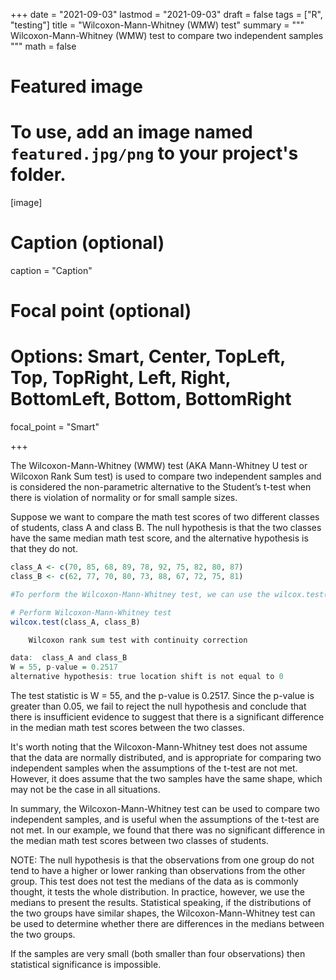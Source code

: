 +++
date = "2021-09-03"
lastmod = "2021-09-03"
draft = false
tags = ["R", "testing"]
title = "Wilcoxon-Mann-Whitney (WMW) test"
summary = """
Wilcoxon-Mann-Whitney (WMW) test to compare two independent samples 
"""
math = false

# Featured image
# To use, add an image named `featured.jpg/png` to your project's folder. 
[image]
  # Caption (optional)
  caption = "Caption"
  
  # Focal point (optional)
  # Options: Smart, Center, TopLeft, Top, TopRight, Left, Right, BottomLeft, Bottom, BottomRight
  focal_point = "Smart"

+++

The Wilcoxon-Mann-Whitney (WMW) test (AKA Mann-Whitney U test or Wilcoxon Rank Sum test) is used to compare two independent samples and is considered the non-parametric alternative to the Student’s t-test when there is violation of normality or for small sample sizes. 

Suppose we want to compare the math test scores of two different classes of students, class A and class B. 
The null hypothesis is that the two classes have the same median math test score, and the alternative hypothesis is that they do not. 

```r
class_A <- c(70, 85, 68, 89, 78, 92, 75, 82, 80, 87)
class_B <- c(62, 77, 70, 80, 73, 88, 67, 72, 75, 81)

#To perform the Wilcoxon-Mann-Whitney test, we can use the wilcox.test() function in R:

# Perform Wilcoxon-Mann-Whitney test
wilcox.test(class_A, class_B)
```


```r
	Wilcoxon rank sum test with continuity correction

data:  class_A and class_B
W = 55, p-value = 0.2517
alternative hypothesis: true location shift is not equal to 0
```

The test statistic is W = 55, and the p-value is 0.2517. Since the p-value is greater than 0.05, we fail to reject the null hypothesis and conclude that there is insufficient evidence to suggest that there is a significant difference in the median math test scores between the two classes.

It's worth noting that the Wilcoxon-Mann-Whitney test does not assume that the data are normally distributed, and is appropriate for comparing two independent samples when the assumptions of the t-test are not met. However, it does assume that the two samples have the same shape, which may not be the case in all situations.

In summary, the Wilcoxon-Mann-Whitney test can be used to compare two independent samples, and is useful when the assumptions of the t-test are not met. In our example, we found that there was no significant difference in the median math test scores between two classes of students.

NOTE: The null hypothesis is that the observations from one group do not tend to have a higher or lower ranking than observations from the other group. This test does not test the medians of the data as is commonly thought, it tests the whole distribution. In practice, however, we use the medians to present the results. Statistical speaking, if the distributions of the two groups have similar shapes, the Wilcoxon-Mann-Whitney test can be used to determine whether there are differences in the medians between the two groups.

If the samples are very small (both smaller than four observations) then statistical significance is impossible.
